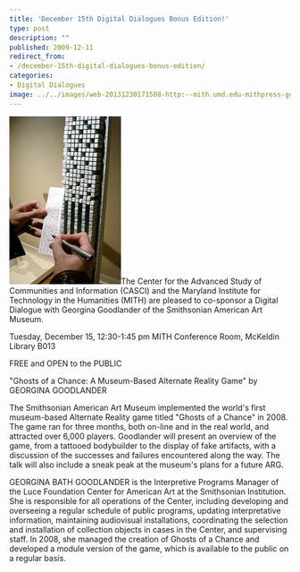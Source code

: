 ```yaml
---
title: 'December 15th Digital Dialogues Bonus Edition!'
type: post
description: ""
published: 2009-12-11
redirect_from: 
- /december-15th-digital-dialogues-bonus-edition/
categories:
- Digital Dialogues
image: ../../images/web-20131230171508-http:--mith.umd.edu-mithpress-goac-200x300.jpg
---
```

![](../../images/web-20131230171508-http:--mith.umd.edu-mithpress-goac-200x300.jpg "goac")The Center for the Advanced Study of Communities and Information (CASCI) and the Maryland Institute for Technology in the Humanities (MITH) are pleased to co-sponsor a Digital Dialogue with Georgina Goodlander of the Smithsonian American Art Museum.

Tuesday, December 15, 12:30-1:45 pm MITH Conference Room, McKeldin Library B013

FREE and OPEN to the PUBLIC

"Ghosts of a Chance: A Museum-Based Alternate Reality Game" by GEORGINA GOODLANDER

The Smithsonian American Art Museum implemented the world's first museum-based Alternate Reality game titled "Ghosts of a Chance" in 2008. The game ran for three months, both on-line and in the real world, and attracted over 6,000 players. Goodlander will present an overview of the game, from a tattooed bodybuilder to the display of fake artifacts, with a discussion of the successes and failures encountered along the way. The talk will also include a sneak peak at the museum's plans for a future ARG.

GEORGINA BATH GOODLANDER is the Interpretive Programs Manager of the Luce Foundation Center for American Art at the Smithsonian Institution. She is responsible for all operations of the Center, including developing and overseeing a regular schedule of public programs, updating interpretative information, maintaining audiovisual installations, coordinating the selection and installation of collection objects in cases in the Center, and supervising staff. In 2008, she managed the creation of Ghosts of a Chance and developed a module version of the game, which is available to the public on a regular basis.
